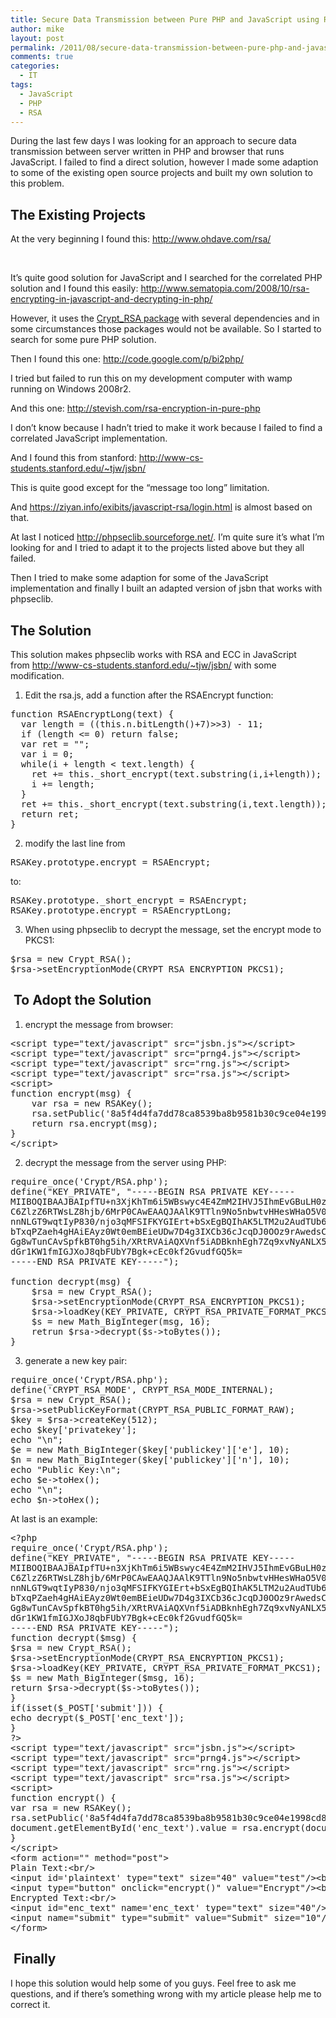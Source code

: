 ```yaml
---
title: Secure Data Transmission between Pure PHP and JavaScript using RSA
author: mike
layout: post
permalink: /2011/08/secure-data-transmission-between-pure-php-and-javascript-using-rsa/
comments: true
categories:
  - IT
tags:
  - JavaScript
  - PHP
  - RSA
---
```

During the last few days I was looking for an approach to secure data transmission between server written in PHP and browser that runs JavaScript. I failed to find a direct solution, however I made some adaption to some of the existing open source projects and built my own solution to this problem.

<!--more-->

## The Existing Projects

At the very beginning I found this: <http://www.ohdave.com/rsa/>

&nbsp;

It&#8217;s quite good solution for JavaScript and I searched for the correlated PHP solution and I found this easily: <http://www.sematopia.com/2008/10/rsa-encrypting-in-javascript-and-decrypting-in-php/>

However, it uses the [Crypt_RSA package][1] with several dependencies and in some circumstances those packages would not be available. So I started to search for some pure PHP solution.

Then I found this one: <http://code.google.com/p/bi2php/>

I tried but failed to run this on my development computer with wamp running on Windows 2008r2.

And this one: <http://stevish.com/rsa-encryption-in-pure-php>

I don&#8217;t know because I hadn&#8217;t tried to make it work because I failed to find a correlated JavaScript implementation.

And I found this from stanford: <http://www-cs-students.stanford.edu/~tjw/jsbn/>

This is quite good except for the &#8220;message too long&#8221; limitation.

And <https://ziyan.info/exibits/javascript-rsa/login.html> is almost based on that.

At last I noticed <http://phpseclib.sourceforge.net/>. I&#8217;m quite sure it&#8217;s what I&#8217;m looking for and I tried to adapt it to the projects listed above but they all failed.

Then I tried to make some adaption for some of the JavaScript implementation and finally I built an adapted version of jsbn that works with phpseclib.

## The Solution

This solution makes phpseclib works with RSA and ECC in JavaScript from <http://www-cs-students.stanford.edu/~tjw/jsbn/> with some modification.

1. Edit the rsa.js, add a function after the RSAEncrypt function:

<pre>function RSAEncryptLong(text) {
  var length = ((this.n.bitLength()+7)&gt;&gt;3) - 11;
  if (length &lt;= 0) return false;
  var ret = "";
  var i = 0;
  while(i + length &lt; text.length) {
    ret += this._short_encrypt(text.substring(i,i+length));
    i += length;
  }
  ret += this._short_encrypt(text.substring(i,text.length));
  return ret;
}</pre>

2. modify the last line from

<pre>RSAKey.prototype.encrypt = RSAEncrypt;</pre>

to:

<pre>RSAKey.prototype._short_encrypt = RSAEncrypt;
RSAKey.prototype.encrypt = RSAEncryptLong;</pre>

3. When using phpseclib to decrypt the message, set the encrypt mode to PKCS1:

<pre>$rsa = new Crypt_RSA();
$rsa-&gt;setEncryptionMode(CRYPT_RSA_ENCRYPTION_PKCS1);</pre>

##  To Adopt the Solution

1. encrypt the message from browser:

<pre>&lt;script type="text/javascript" src="jsbn.js"&gt;&lt;/script&gt;
&lt;script type="text/javascript" src="prng4.js"&gt;&lt;/script&gt;
&lt;script type="text/javascript" src="rng.js"&gt;&lt;/script&gt;
&lt;script type="text/javascript" src="rsa.js"&gt;&lt;/script&gt;
&lt;script&gt;
function encrypt(msg) {
	var rsa = new RSAKey();
	rsa.setPublic('8a5f4d4fa7dd78ca8539ba8b9581b30c9ce04e1998cd881d5279221984bc606e2c7d3368dc184b357507966a0f20930ba665cd9e914d6b0b67c8636ffe8cacfd', '10001');
	return rsa.encrypt(msg);
}
&lt;/script&gt;</pre>

2. decrypt the message from the server using PHP:

<pre>require_once('Crypt/RSA.php');
define("KEY_PRIVATE", "-----BEGIN RSA PRIVATE KEY-----
MIIBOQIBAAJBAIpfTU+n3XjKhTm6i5WBswyc4E4ZmM2IHVJ5IhmEvGBuLH0zaNwYSzV1B5ZqDyCT
C6ZlzZ6RTWsLZ8hjb/6MrP0CAwEAAQJAAlK9TTln9No5nbwtvHHesWHaO5V0b6b5ubkXmHlrtuwR
nnNLGT9wqtIyP830/njo3qMFSIFKYGIErt+bSxEgBQIhAK5LTM2u2AudTUb6l1pi8qypXf7UHGUQ
bTxqPZaeh4gHAiEAyz0Wt0emBEieUDw7D4g3IXCb36cJcqDJ0OOz9rAwedsCIEV7QzzjrMDEjp/z
Gg8wTunCAvSpfkBT0hg5ih/XRtRVAiAQXVnf5iADBknhEgh7Zq9xvNyANLX5CeNWM4+BFIzCswIg
dGr1KW1fmIGJXoJ8qbFUbY7Bgk+cEc0kf2GvudfGQ5k=
-----END RSA PRIVATE KEY-----");

function decrypt(msg) {
	$rsa = new Crypt_RSA();
	$rsa-&gt;setEncryptionMode(CRYPT_RSA_ENCRYPTION_PKCS1);
	$rsa-&gt;loadKey(KEY_PRIVATE, CRYPT_RSA_PRIVATE_FORMAT_PKCS1);
	$s = new Math_BigInteger(msg, 16);
	retrun $rsa-&gt;decrypt($s-&gt;toBytes());
}</pre>

3. generate a new key pair:

<pre>require_once('Crypt/RSA.php');
define('CRYPT_RSA_MODE', CRYPT_RSA_MODE_INTERNAL);
$rsa = new Crypt_RSA();
$rsa-&gt;setPublicKeyFormat(CRYPT_RSA_PUBLIC_FORMAT_RAW);
$key = $rsa-&gt;createKey(512);
echo $key['privatekey'];
echo "\n";
$e = new Math_BigInteger($key['publickey']['e'], 10);
$n = new Math_BigInteger($key['publickey']['n'], 10);
echo "Public Key:\n";
echo $e-&gt;toHex();
echo "\n";
echo $n-&gt;toHex();</pre>

At last is an example:

<pre>&lt;?php
require_once('Crypt/RSA.php');
define("KEY_PRIVATE", "-----BEGIN RSA PRIVATE KEY-----
MIIBOQIBAAJBAIpfTU+n3XjKhTm6i5WBswyc4E4ZmM2IHVJ5IhmEvGBuLH0zaNwYSzV1B5ZqDyCT
C6ZlzZ6RTWsLZ8hjb/6MrP0CAwEAAQJAAlK9TTln9No5nbwtvHHesWHaO5V0b6b5ubkXmHlrtuwR
nnNLGT9wqtIyP830/njo3qMFSIFKYGIErt+bSxEgBQIhAK5LTM2u2AudTUb6l1pi8qypXf7UHGUQ
bTxqPZaeh4gHAiEAyz0Wt0emBEieUDw7D4g3IXCb36cJcqDJ0OOz9rAwedsCIEV7QzzjrMDEjp/z
Gg8wTunCAvSpfkBT0hg5ih/XRtRVAiAQXVnf5iADBknhEgh7Zq9xvNyANLX5CeNWM4+BFIzCswIg
dGr1KW1fmIGJXoJ8qbFUbY7Bgk+cEc0kf2GvudfGQ5k=
-----END RSA PRIVATE KEY-----");
function decrypt($msg) {
$rsa = new Crypt_RSA();
$rsa-&gt;setEncryptionMode(CRYPT_RSA_ENCRYPTION_PKCS1);
$rsa-&gt;loadKey(KEY_PRIVATE, CRYPT_RSA_PRIVATE_FORMAT_PKCS1);
$s = new Math_BigInteger($msg, 16);
return $rsa-&gt;decrypt($s-&gt;toBytes());
}
if(isset($_POST['submit'])) {
echo decrypt($_POST['enc_text']);
}
?&gt;
&lt;script type="text/javascript" src="jsbn.js"&gt;&lt;/script&gt;
&lt;script type="text/javascript" src="prng4.js"&gt;&lt;/script&gt;
&lt;script type="text/javascript" src="rng.js"&gt;&lt;/script&gt;
&lt;script type="text/javascript" src="rsa.js"&gt;&lt;/script&gt;
&lt;script&gt;
function encrypt() {
var rsa = new RSAKey();
rsa.setPublic('8a5f4d4fa7dd78ca8539ba8b9581b30c9ce04e1998cd881d5279221984bc606e2c7d3368dc184b357507966a0f20930ba665cd9e914d6b0b67c8636ffe8cacfd', '10001');
document.getElementById('enc_text').value = rsa.encrypt(document.getElementById('plaintext').value);
}
&lt;/script&gt;
&lt;form action="" method="post"&gt;
Plain Text:&lt;br/&gt;
&lt;input id='plaintext' type="text" size="40" value="test"/&gt;&lt;br/&gt;
&lt;input type="button" onclick="encrypt()" value="Encrypt"/&gt;&lt;br/&gt;
Encrypted Text:&lt;br/&gt;
&lt;input id="enc_text" name='enc_text' type="text" size="40"/&gt;&lt;br/&gt;
&lt;input name="submit" type="submit" value="Submit" size="10"/&gt;
&lt;/form&gt;</pre>

##  Finally

I hope this solution would help some of you guys. Feel free to ask me questions, and if there&#8217;s something wrong with my article please help me to correct it.

 [1]: http://pear.php.net/package/Crypt_RSA/
